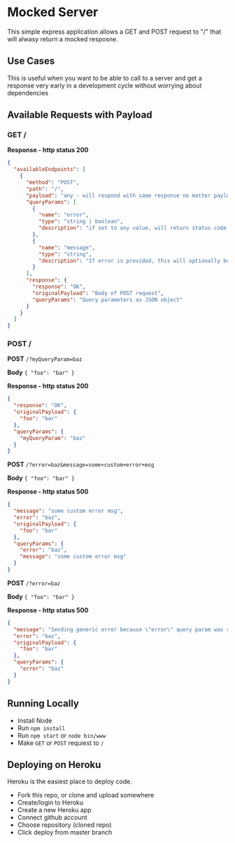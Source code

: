 # Mocked Server
This simple express application allows a GET and POST request to "/" that will alwasy return a mocked resposne.

## Use Cases
This is useful when you want to be able to call to a server and get a response very early in a development cycle without worrying about dependencies

## Available Requests with Payload
### GET /
**Response - http status 200**
```json
{
  "availableEndpoints": [
    {
      "method": "POST",
      "path": "/",
      "payload": "any - will respond with same response no matter payload",
      "queryParams": [
        {
          "name": "error",
          "type": "string | boolean",
          "description": "if set to any value, will return status code 500 and an error message"
        },
        {
          "name": "message",
          "type": "string",
          "description": "If error is provided, this will optionally be used as the response error message. Ignored if error is undefined and stock message is returned if this value is null nad error is specified"
        }
      ],
      "response": {
        "response": "OK",
        "originalPayload": "Body of POST request",
        "queryParams": "Query parameters as JSON object"
      }
    }
  ]
}
```
### POST /
**POST** `/?myQueryParam=baz`

**Body** `{ "foo": "bar" }`

**Response - http status 200**
```json
{
  "response": "OK",
  "originalPayload": {
    "foo": "bar"
  },
  "queryParams": {
    "myQueryParam": "baz"
  }
}
```

**POST** `/?error=baz&message=some+custom+error+msg`

**Body** `{ "foo": "bar" }`

**Response - http status 500**
```json
{
  "message": "some custom error msg",
  "error": "baz",
  "originalPayload": {
    "foo": "bar"
  },
  "queryParams": {
    "error": "baz",
    "message": "some custom error msg"
  }
}
```

**POST** `/?error=baz`

**Body** `{ "foo": "bar" }`

**Response - http status 500**
```json
{
  "message": "Sending generic error because \"error\" query param was specified",
  "error": "baz",
  "originalPayload": {
    "foo": "bar"
  },
  "queryParams": {
    "error": "baz"
  }
}
```

## Running Locally
* Install Node
* Run `npm install`
* Run `npm start` or `node bin/www`
* Make `GET` or `POST` requiest to `/`

## Deploying on Heroku
Heroku is the easiest place to deploy code. 
* Fork this repo, or clone and upload somewhere
* Create/login to Heroku
* Create a new Heroku app
* Connect github account
* Choose repository (cloned repo)
* Click deploy from master branch